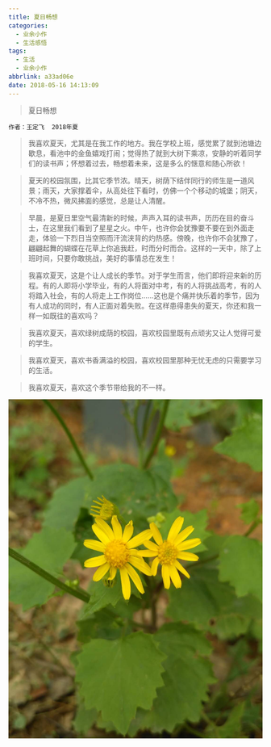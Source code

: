 ```yaml
---
title: 夏日畅想
categories:
  - 业余小作
  - 生活感悟
tags:
  - 生活
  - 业余小作
abbrlink: a33ad06e
date: 2018-05-16 14:13:09
---
```

>夏日畅想

`作者：王定飞  2018年夏`

>我喜欢夏天，尤其是在我工作的地方。我在学校上班，感觉累了就到池塘边歇息，看池中的金鱼嬉戏打闹；觉得热了就到大树下乘凉，安静的听着同学们的读书声；怀想着过去，畅想着未来，这是多么的惬意和随心所欲！

>夏天的校园氛围，比其它季节浓。晴天，树荫下结伴同行的师生是一道风景；雨天，大家撑着伞，从高处往下看时，仿佛一个个移动的城堡；阴天，不冷不热，微风拂面的感觉，总是让人清醒。

>早晨，是夏日里空气最清新的时候，声声入耳的读书声，历历在目的奋斗士，在这里我们看到了星星之火。中午，也许你会犹豫要不要在到外面走走，体验一下烈日当空照而汗流浃背的灼热感。傍晚，也许你不会犹豫了，翩翩起舞的蝴蝶在花草上你追我赶，时而分时而合。这样的一天中，除了上班时间，只要你敢挑战，美好的事情总在发生！

>我喜欢夏天，这是个让人成长的季节。对于学生而言，他们即将迎来新的历程。有的人即将小学毕业，有的人将面对中考，有的人将挑战高考，有的人将踏入社会，有的人将走上工作岗位……这也是个痛并快乐着的季节，因为有人成功的同时，有人正面对着失败。在这样患得患失的夏天，你还和我一样一如既往的喜欢吗？

>我喜欢夏天，喜欢绿树成荫的校园，喜欢校园里既有点顽劣又让人觉得可爱的学生。

>我喜欢夏天，喜欢书香满溢的校园，喜欢校园里那种无忧无虑的只需要学习的生活。

>我喜欢夏天，喜欢这个季节带给我的不一样。

![](https://raw.githubusercontent.com/dinphy/website_pic/master/photos/20180516135537.jpg)